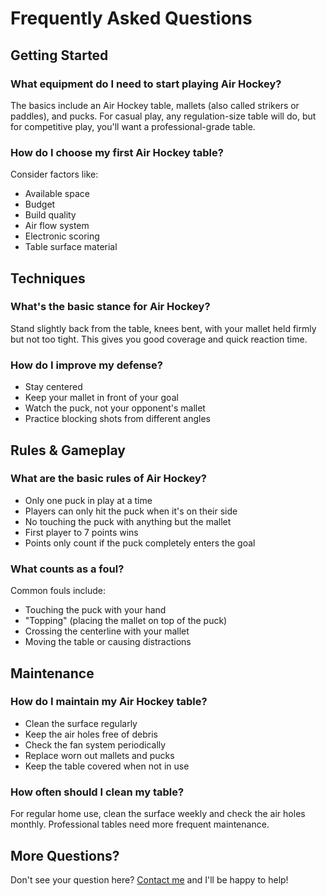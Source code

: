 # Frequently Asked Questions

## Getting Started

### What equipment do I need to start playing Air Hockey?
The basics include an Air Hockey table, mallets (also called strikers or paddles), and pucks. For casual play, any regulation-size table will do, but for competitive play, you'll want a professional-grade table.

### How do I choose my first Air Hockey table?
Consider factors like:
- Available space
- Budget
- Build quality
- Air flow system
- Electronic scoring
- Table surface material

## Techniques

### What's the basic stance for Air Hockey?
Stand slightly back from the table, knees bent, with your mallet held firmly but not too tight. This gives you good coverage and quick reaction time.

### How do I improve my defense?
- Stay centered
- Keep your mallet in front of your goal
- Watch the puck, not your opponent's mallet
- Practice blocking shots from different angles

## Rules & Gameplay

### What are the basic rules of Air Hockey?
- Only one puck in play at a time
- Players can only hit the puck when it's on their side
- No touching the puck with anything but the mallet
- First player to 7 points wins
- Points only count if the puck completely enters the goal

### What counts as a foul?
Common fouls include:
- Touching the puck with your hand
- "Topping" (placing the mallet on top of the puck)
- Crossing the centerline with your mallet
- Moving the table or causing distractions

## Maintenance

### How do I maintain my Air Hockey table?
- Clean the surface regularly
- Keep the air holes free of debris
- Check the fan system periodically
- Replace worn out mallets and pucks
- Keep the table covered when not in use

### How often should I clean my table?
For regular home use, clean the surface weekly and check the air holes monthly. Professional tables need more frequent maintenance.

## More Questions?

Don't see your question here? [Contact me](/contact) and I'll be happy to help! 